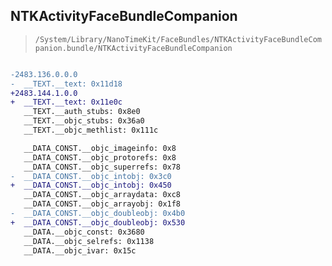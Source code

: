 ## NTKActivityFaceBundleCompanion

> `/System/Library/NanoTimeKit/FaceBundles/NTKActivityFaceBundleCompanion.bundle/NTKActivityFaceBundleCompanion`

```diff

-2483.136.0.0.0
-  __TEXT.__text: 0x11d18
+2483.144.1.0.0
+  __TEXT.__text: 0x11e0c
   __TEXT.__auth_stubs: 0x8e0
   __TEXT.__objc_stubs: 0x36a0
   __TEXT.__objc_methlist: 0x111c

   __DATA_CONST.__objc_imageinfo: 0x8
   __DATA_CONST.__objc_protorefs: 0x8
   __DATA_CONST.__objc_superrefs: 0x78
-  __DATA_CONST.__objc_intobj: 0x3c0
+  __DATA_CONST.__objc_intobj: 0x450
   __DATA_CONST.__objc_arraydata: 0xc8
   __DATA_CONST.__objc_arrayobj: 0x1f8
-  __DATA_CONST.__objc_doubleobj: 0x4b0
+  __DATA_CONST.__objc_doubleobj: 0x530
   __DATA.__objc_const: 0x3680
   __DATA.__objc_selrefs: 0x1138
   __DATA.__objc_ivar: 0x15c

```
